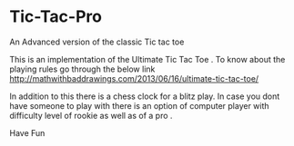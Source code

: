 # Tic-Tac-Pro
An Advanced version of the classic Tic tac toe
 
 This is an implementation of the Ultimate Tic Tac Toe . To know about the playing rules go through the below link 
 http://mathwithbaddrawings.com/2013/06/16/ultimate-tic-tac-toe/
 
 In addition to this there is a chess clock for a blitz play.
 In case you dont have someone to play with there is an option of computer player with difficulty level of rookie as well as of a pro .
 
 
 
 Have Fun 
 
 
